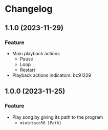 # Changelog

## 1.1.0 (2023-11-29)
### Feature
- Main playback actions
    - Pause  
    - Loop   
    - Restart
- Playback actions indicators: bc91229 
    
## 1.0.0 (2023-11-25)
### Feature
- Play song by giving its path to the program
    - `minidisco50 [Path]`
